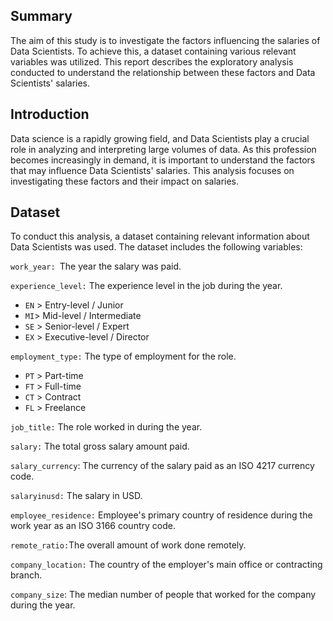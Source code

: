 ## Summary
The aim of this study is to investigate the factors influencing the salaries of Data Scientists. To achieve this, a dataset containing various relevant variables was utilized. This report describes the exploratory analysis conducted to understand the relationship between these factors and Data Scientists' salaries.

## Introduction
Data science is a rapidly growing field, and Data Scientists play a crucial role in analyzing and interpreting large volumes of data. As this profession becomes increasingly in demand, it is important to understand the factors that may influence Data Scientists' salaries. This analysis focuses on investigating these factors and their impact on salaries.

## Dataset
To conduct this analysis, a dataset containing relevant information about Data Scientists was used. The dataset includes the following variables:

`work_year: `The year the salary was paid.

`experience_level:` The experience level in the job during the year.

- `EN` &gt; Entry-level / Junior
- `MI`&gt; Mid-level / Intermediate
- `SE` &gt; Senior-level / Expert
- `EX` &gt; Executive-level / Director

`employment_type:` The type of employment for the role.

- `PT` &gt; Part-time
- `FT` &gt; Full-time
- `CT` &gt; Contract
- `FL` &gt; Freelance

`job_title:` The role worked in during the year.

`salary:` The total gross salary amount paid.

`salary_currency`: The currency of the salary paid as an ISO 4217 currency code.

`salaryinusd:` The salary in USD.

`employee_residence:` Employee's primary country of residence during the work year as an ISO 3166 country code.

`remote_ratio:`The overall amount of work done remotely.

`company_location:` The country of the employer's main office or contracting branch.

`company_size`: The median number of people that worked for the company during the year.
